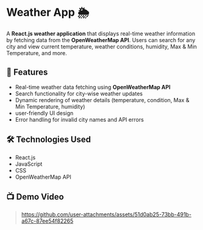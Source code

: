# Weather App 🌦️

A **React.js weather application** that displays real-time weather information by fetching data from the **OpenWeatherMap API**. Users can search for any city and view current temperature, weather conditions, humidity, Max &amp; Min Temperature, and more.

## 📌 Features
- Real-time weather data fetching using **OpenWeatherMap API**
- Search functionality for city-wise weather updates
- Dynamic rendering of weather details (temperature, condition,  Max &amp; Min Temperature, humidity)
- user-friendly UI design
- Error handling for invalid city names and API errors

## 🛠️ Technologies Used
- React.js
- JavaScript
- CSS
- OpenWeatherMap API

## 📺 Demo Video
> https://github.com/user-attachments/assets/51d0ab25-73bb-491b-a67c-87ee54f82265
